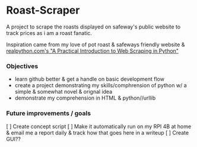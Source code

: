 # Roast-Scraper
A project to scrape the roasts displayed on safeway's public website to track prices as i am a roast fanatic.

Inspiration came from my love of pot roast & safeways friendly website & [realpython.com's "A Practical Introduction to Web Scraping in Python"](https://realpython.com/python-web-scraping-practical-introduction/)


### Objectives
- learn github better & get a handle on basic development flow  
- create a project demonstrating my skills/comphrension of python w/ a simple & somewhat novel & orignal idea
- demonstrate my comprehension in HTML & python//urllib

### Future improvements / goals
[ ] Create concept script
[ ] Make it automatically run on my RPI 4B at home & email me a report daily & track how that goes here in a writeup
[ ] Create GUI??
